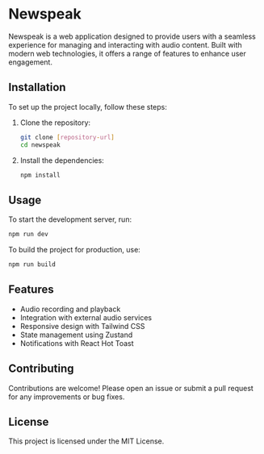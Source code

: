 # Newspeak

Newspeak is a web application designed to provide users with a seamless experience for managing and interacting with audio content. Built with modern web technologies, it offers a range of features to enhance user engagement.

## Installation

To set up the project locally, follow these steps:

1. Clone the repository:

   ```bash
   git clone [repository-url]
   cd newspeak
   ```

2. Install the dependencies:
   ```bash
   npm install
   ```

## Usage

To start the development server, run:

```bash
npm run dev
```

To build the project for production, use:

```bash
npm run build
```

## Features

- Audio recording and playback
- Integration with external audio services
- Responsive design with Tailwind CSS
- State management using Zustand
- Notifications with React Hot Toast

## Contributing

Contributions are welcome! Please open an issue or submit a pull request for any improvements or bug fixes.

## License

This project is licensed under the MIT License.
